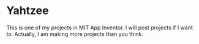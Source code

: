 # Yahtzee
This is one of my projects in MIT App Inventor. I will post projects if I want to. Actually, I am making more projects than you think.

